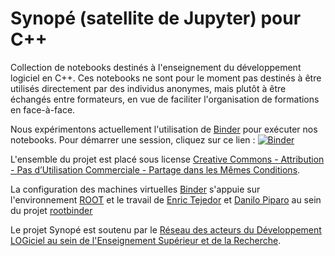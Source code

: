 # Synopé (satellite de Jupyter) pour C++

Collection de notebooks destinés à l'enseignement du développement logiciel en C++.
Ces notebooks ne sont pour le moment pas destinés à être utilisés directement par des
individus anonymes, mais plutôt à être échangés entre formateurs, en vue de faciliter
l'organisation de formations en face-à-face.

Nous expérimentons actuellement l'utilisation de [Binder](http://mybinder.org/faq/)
pour exécuter nos notebooks. Pour démarrer une session, cliquez sur ce lien :
[![Binder](http://mybinder.org/badge.svg)](http://mybinder.org/repo/ReseauDevlog/SynopeCpp)

L'ensemble du projet est placé sous license
[Creative Commons - Attribution - Pas d’Utilisation Commerciale - Partage dans les Mêmes
Conditions](http://creativecommons.org/licenses/by-nc-sa/4.0/).

La configuration des machines virtuelles [Binder](http://mybinder.org/faq/) s'appuie
sur l'environnement [ROOT](http://root.cern.ch) et le travail de
[Enric Tejedor](https://github.com/etejedor) et [Danilo Piparo](https://github.com/dpiparo)
au sein du projet [rootbinder](https://github.com/cernphsft/rootbinder)

Le projet Synopé est soutenu par le [Réseau des acteurs du Développement LOGiciel
au sein de l'Enseignement Supérieur et de la Recherche](http://devlog.cnrs.fr/).

